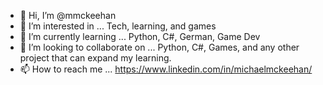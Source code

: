 - 👋 Hi, I’m @mmckeehan
- 👀 I’m interested in ... Tech, learning, and games
- 🌱 I’m currently learning ... Python, C#, German, Game Dev
- 💞️ I’m looking to collaborate on ... Python, C#, Games, and any other project that can expand my learning.
- 📫 How to reach me ... https://www.linkedin.com/in/michaelmckeehan/

<!---
mmckeehan/mmckeehan is a ✨ special ✨ repository because its `README.md` (this file) appears on your GitHub profile.
You can click the Preview link to take a look at your changes.
--->
